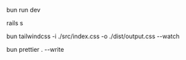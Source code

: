 bun run dev

rails s

bun tailwindcss -i ./src/index.css -o ./dist/output.css --watch

bun prettier . --write


